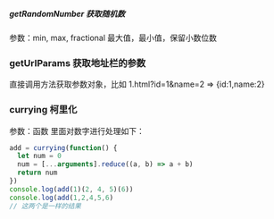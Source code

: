 ##### getRandomNumber 获取随机数

参数：min, max, fractional 最大值，最小值，保留小数位数

### getUrlParams 获取地址栏的参数

直接调用方法获取参数对象，比如 1.html?id=1&name=2 => {id:1,name:2}

### currying 柯里化

参数：函数 里面对数字进行处理如下：

```javascript
add = currying(function() {
  let num = 0
  num = [...arguments].reduce((a, b) => a + b)
  return num
})
console.log(add(1)(2, 4, 5)(6))
console.log(add(1,2,4,5,6)
// 这两个是一样的结果
```

